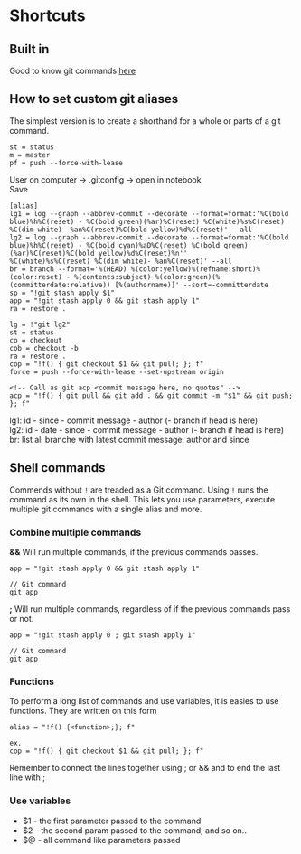 # Shortcuts


## Built in

Good to know git commands [here](./goodToKnow.md)

## How to set custom git aliases

The simplest version is to create a shorthand for a whole or parts of a git command.

```
st = status
m = master
pf = push --force-with-lease
```

User on computer -> .gitconfig -> open in notebook\
Save

```
[alias]
lg1 = log --graph --abbrev-commit --decorate --format=format:'%C(bold blue)%h%C(reset) - %C(bold green)(%ar)%C(reset) %C(white)%s%C(reset) %C(dim white)- %an%C(reset)%C(bold yellow)%d%C(reset)' --all
lg2 = log --graph --abbrev-commit --decorate --format=format:'%C(bold blue)%h%C(reset) - %C(bold cyan)%aD%C(reset) %C(bold green)(%ar)%C(reset)%C(bold yellow)%d%C(reset)%n''          %C(white)%s%C(reset) %C(dim white)- %an%C(reset)' --all
br = branch --format='%(HEAD) %(color:yellow)%(refname:short)%(color:reset) - %(contents:subject) %(color:green)(%(committerdate:relative)) [%(authorname)]' --sort=-committerdate
sp = "!git stash apply $1"
app = "!git stash apply 0 && git stash apply 1"
ra = restore .

lg = !"git lg2"
st = status
co = checkout
cob = checkout -b
ra = restore .
cop = "!f() { git checkout $1 && git pull; }; f"
force = push --force-with-lease --set-upstream origin

<!-- Call as git acp <commit message here, no quotes" -->
acp = "!f() { git pull && git add . && git commit -m "$1" && git push; }; f"
```

lg1: id - since - commit message - author (- branch if head is here)\
lg2: id - date - since - commit message - author (- branch if head is here)
br: list all branche with latest commit message, author and since

## Shell commands

Commends without `!` are treaded as a Git command. Using `!` runs the command as its own in the shell. This lets you use parameters, execute multiple git commands with a single alias and more.

### Combine multiple commands

**&&** Will run multiple commands, if the previous commands passes.
```
app = "!git stash apply 0 && git stash apply 1"

// Git command
git app
```

**;** Will run multiple commands, regardless of if the previous commands pass or not.

```
app = "!git stash apply 0 ; git stash apply 1"

// Git command
git app
```

### Functions

To perform a long list of commands and use variables, it is easies to use functions. They are written on this form
```
alias = "!f() {<function>;}; f"

ex.
cop = "!f() { git checkout $1 && git pull; }; f"
```

Remember to connect the lines together using ; or && and to end the last line with ;

### Use variables

* $1 - the first parameter passed to the command
* $2 - the second param passed to the command, and so on..
* $@ - all command like parameters passed